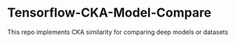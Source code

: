 # Tensorflow-CKA-Model-Compare
This repo implements CKA similarity for comparing deep models or datasets
